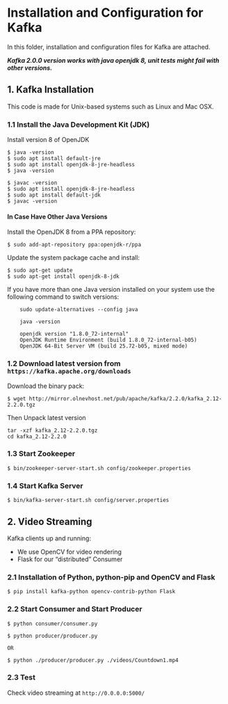 # Installation and Configuration for Kafka

In this folder, installation and configuration files for Kafka are attached. 

***Kafka 2.0.0 version works with java openjdk 8, unit tests might fail with other versions.***

##  1. Kafka Installation 

This code is made for Unix-based systems such as Linux and Mac OSX.

###  1.1 Install the Java Development Kit (JDK)
Install version 8 of OpenJDK
``` 
$ java -version 
$ sudo apt install default-jre
$ sudo apt install openjdk-8-jre-headless
$ java -version

$ javac -version
$ sudo apt install openjdk-8-jre-headless
$ sudo apt install default-jdk 
$ javac -version 
```

#### In Case Have Other Java Versions

Install the OpenJDK 8 from a PPA repository:
```
$ sudo add-apt-repository ppa:openjdk-r/ppa
```
Update the system package cache and install:
```
$ sudo apt-get update
$ sudo apt-get install openjdk-8-jdk
```
If you have more than one Java version installed on your system use the following command to switch versions:
```
    sudo update-alternatives --config java

    java -version

    openjdk version "1.8.0_72-internal"
    OpenJDK Runtime Environment (build 1.8.0_72-internal-b05)
    OpenJDK 64-Bit Server VM (build 25.72-b05, mixed mode)
```


### 1.2 Download latest version from `https://kafka.apache.org/downloads`
Download the binary pack:
```
$ wget http://mirror.olnevhost.net/pub/apache/kafka/2.2.0/kafka_2.12-2.2.0.tgz
```
Then Unpack latest version
```
tar -xzf kafka_2.12-2.2.0.tgz
cd kafka_2.12-2.2.0
```

### 1.3 Start Zookeeper
```
$ bin/zookeeper-server-start.sh config/zookeeper.properties
```

### 1.4 Start Kafka Server
```
$ bin/kafka-server-start.sh config/server.properties
```

## 2. Video Streaming 

Kafka clients up and running:
 - We use OpenCV for video rendering 
 - Flask for our “distributed” Consumer
 
 ### 2.1 Installation of Python, python-pip and OpenCV and Flask
 ```
 $ pip install kafka-python opencv-contrib-python Flask
 ```
 
 ### 2.2 Start Consumer and Start Producer
 ```
 $ python consumer/consumer.py
 
 $ python producer/producer.py 
 
OR 

 $ python ./producer/producer.py ./videos/Countdown1.mp4
 ```
 
 ### 2.3 Test
 Check video streaming at `http://0.0.0.0:5000/`
 
 
